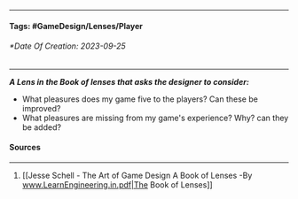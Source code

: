 __________________________________________________________________________
#### **Tags:** #GameDesign/Lenses/Player
###### *Date Of Creation: 2023-09-25
__________________________________________________________________________

***A Lens in the Book of lenses that asks the designer to consider:***
- What pleasures does my game five to the players? Can these be improved?
- What pleasures are missing from my game's experience? Why? can they be added?
#### Sources
__________________________________________________________________________
1. [[Jesse Schell - The Art of Game Design A Book of Lenses -By www.LearnEngineering.in.pdf|The Book of Lenses]]